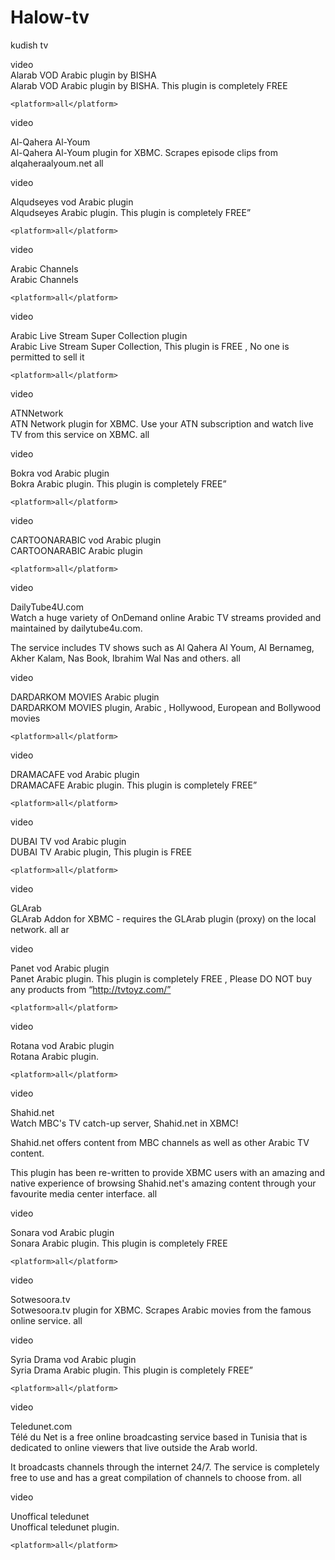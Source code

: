 Halow-tv
========

kudish tv 
<?xml version="1.0" encoding="UTF-8"?>
<addons>
<addon
  id="plugin.video.alarab"
  version="2.0.0"
  name="ALARAB"
  provider-name="Halow
  <requires>
    <import addon="xbmc.python"
            version="2.1.0"/>
  </requires>
  <extension point="xbmc.python.pluginsource"
             library="default.py">
    <provides>video</provides>
  </extension>
  <extension point="xbmc.addon.metadata">
    <summary>Alarab VOD Arabic plugin by BISHA</summary>
    <description>Alarab VOD Arabic plugin by BISHA. This plugin is completely FREE</description>

    <platform>all</platform>
  </extension>
</addon>

<addon id="plugin.video.alqaheraalyoum"
       name="AlQaheraAlYoum"
       version="2.0.0"
       provider-name="hadynz">
    <requires>
        <import addon="xbmc.python" version="2.0"/>
        <import addon="script.module.beautifulsoup" version="3.0.8"/>
        <import addon="script.module.xbmcswift2" version="1.1.1" />
        <import addon="plugin.video.youtube" version="3.2.0"/>
    </requires>
    <extension point="xbmc.python.pluginsource" library="default.py">
        <provides>video</provides>
    </extension>
    <extension point="xbmc.addon.metadata">
        <summary>Al-Qahera Al-Youm</summary>
        <description>Al-Qahera Al-Youm plugin for XBMC. Scrapes episode clips from alqaheraalyoum.net</description>
        <platform>all</platform>
    </extension>
</addon>

<addon
  id="plugin.video.alqudseyes"
  version="1.2.0"
  name="Alqudseyes"
  provider-name="Bisha">
  <requires>
    <import addon="xbmc.python"
            version="2.1.0"/>
  </requires>
  <extension point="xbmc.python.pluginsource"
             library="default.py">
    <provides>video</provides>
  </extension>
  <extension point="xbmc.addon.metadata">
    <summary>Alqudseyes vod Arabic plugin</summary>
    <description>Alqudseyes Arabic plugin. This plugin is completely FREE”</description>

    <platform>all</platform>
  </extension>
</addon>

<addon
  id="plugin.video.arabicchannels"
  version="2.0.0"
  name="ARABIC CHANNELS"
  provider-name="Bisha">
  <requires>
    <import addon="xbmc.python"
            version="2.0"/>
  </requires>
  <extension point="xbmc.python.pluginsource"
             library="default.py">
    <provides>video</provides>
  </extension>
  <extension point="xbmc.addon.metadata">
    <summary>Arabic Channels</summary>
    <description>Arabic Channels</description>

    <platform>all</platform>
  </extension>
</addon>

<addon
  id="plugin.video.ArabicStreamSuperCollection"
  version="1.8.0"
  name="Arabic Live Stream Super Collection"
  provider-name="Bisha">
  <requires>
    <import addon="xbmc.python"
            version="2.1.0"/>
  </requires>
  <extension point="xbmc.python.pluginsource"
             library="default.py">
    <provides>video</provides>
  </extension>
  <extension point="xbmc.addon.metadata">
    <summary>Arabic Live Stream Super Collection plugin</summary>
    <description>Arabic Live Stream Super Collection, This plugin is FREE , No one is permitted to sell it</description>

    <platform>all</platform>
  </extension>
</addon>

<addon id="plugin.video.atnnetwork"
       name="ATNNetwork"
       version="1.0.5"
       provider-name="hadynz">
    <requires>
        <import addon="xbmc.python" version="2.0"/>
        <import addon="script.module.beautifulsoup" version="3.0.8"/>
    </requires>
    <extension point="xbmc.python.pluginsource"
               library="default.py">
        <provides>video</provides>
    </extension>
    <extension point="xbmc.addon.metadata">
        <summary>ATNNetwork</summary>
        <description>ATN Network plugin for XBMC. Use your ATN subscription and watch live TV from this service on XBMC.</description>
        <platform>all</platform>
    </extension>
</addon>

<addon
  id="plugin.video.bokra"
  version="3.8.0"
  name="BOKRA"
  provider-name="Bisha">
  <requires>
    <import addon="xbmc.python"
            version="2.1.0"/>
  </requires>
  <extension point="xbmc.python.pluginsource"
             library="default.py">
    <provides>video</provides>
  </extension>
  <extension point="xbmc.addon.metadata">
    <summary>Bokra vod Arabic plugin</summary>
    <description>Bokra Arabic plugin. This plugin is completely FREE” </description>

    <platform>all</platform>
  </extension>
</addon>

<addon
  id="plugin.video.cartoonarabi"
  version="1.2.0"
  name="CARTOONARABIC "
  provider-name="Bisha">
  <requires>
    <import addon="xbmc.python"
            version="2.1.0"/>
  </requires>
  <extension point="xbmc.python.pluginsource"
             library="default.py">
    <provides>video</provides>
  </extension>
  <extension point="xbmc.addon.metadata">
    <summary>CARTOONARABIC vod Arabic plugin</summary>
    <description>CARTOONARABIC Arabic plugin</description>

    <platform>all</platform>
  </extension>
</addon>

<addon id="plugin.video.dailytube4u.com"
       name="DailyTube4U.com"
       version="1.0.3"
       provider-name="hadynz">
    <requires>
        <import addon="xbmc.python" version="2.0"/>
        <import addon="script.module.beautifulsoup" version="3.0.8"/>
        <import addon="script.module.xbmcswift2" version="1.1.1" />
    </requires>
    <extension point="xbmc.python.pluginsource" library="default.py">
        <provides>video</provides>
    </extension>
    <extension point="xbmc.addon.metadata">
        <summary>DailyTube4U.com</summary>
        <description>Watch a huge variety of OnDemand online Arabic TV streams provided and maintained by dailytube4u.com.

The service includes TV shows such as Al Qahera Al Youm, Al Bernameg, Akher Kalam, Nas Book, Ibrahim Wal Nas and others.
        </description>
        <platform>all</platform>
    </extension>
</addon>

<addon
  id="plugin.video.dardarkom"
  version="1.3.0"
  name="DARDARKOM MOVIES"
  provider-name="Bisha">
  <requires>
    <import addon="xbmc.python"
            version="1.1"/>
  </requires>
  <extension point="xbmc.python.pluginsource"
             library="default.py">
    <provides>video</provides>
  </extension>
  <extension point="xbmc.addon.metadata">
    <summary>DARDARKOM MOVIES Arabic plugin</summary>
    <description>DARDARKOM MOVIES plugin, Arabic , Hollywood, European and Bollywood movies </description>

    <platform>all</platform>
  </extension>
</addon>

<addon
  id="plugin.video.dramacafe"
  version="1.1.0"
  name="DRAMACAFE "
  provider-name="Bisha">
  <requires>
    <import addon="xbmc.python"
            version="2.1.0"/>
  </requires>
  <extension point="xbmc.python.pluginsource"
             library="default.py">
    <provides>video</provides>
  </extension>
  <extension point="xbmc.addon.metadata">
    <summary>DRAMACAFE vod Arabic plugin</summary>
    <description>DRAMACAFE Arabic plugin. This plugin is completely FREE”</description>

    <platform>all</platform>
  </extension>
</addon>

<addon
  id="plugin.video.dubaitv"
  version="1.2.0"
  name="DUBAI TV"
  provider-name="Bisha">
  <requires>
    <import addon="xbmc.python"
            version="2.1.0"/>
  </requires>
  <extension point="xbmc.python.pluginsource"
             library="default.py">
    <provides>video</provides>
  </extension>
  <extension point="xbmc.addon.metadata">
    <summary>DUBAI TV vod Arabic plugin</summary>
    <description>DUBAI TV Arabic plugin, This plugin is FREE</description>

    <platform>all</platform>
  </extension>
</addon>

<addon id="plugin.video.glarab"
       name="GLArab"
       version="0.0.2"
       provider-name="babak">
  <requires>
    <import addon="xbmc.python" version="1.0"/>
	<import addon="script.module.beautifulsoup" version="3.0.8"/>
  </requires>
  <extension point="xbmc.python.pluginsource"
            library="default.py">
        <provides>video</provides>
  </extension>
  <extension point="xbmc.addon.metadata">
    <summary>GLArab</summary>
    <description>GLArab Addon for XBMC - requires the GLArab plugin (proxy) on the local network.</description>
    <platform>all</platform>
    <language>ar</language>
  </extension>
</addon>

<addon
  id="plugin.video.panet"
  version="1.8.0"
  name="Panet"
  provider-name="Bisha">
  <requires>
    <import addon="xbmc.python"
            version="2.1.0"/>
  </requires>
  <extension point="xbmc.python.pluginsource"
             library="default.py">
    <provides>video</provides>
  </extension>
  <extension point="xbmc.addon.metadata">
    <summary>Panet vod Arabic plugin</summary>
    <description>Panet Arabic plugin. This plugin is completely FREE , Please DO NOT buy any products from “http://tvtoyz.com/”</description>

    <platform>all</platform>
  </extension>
</addon>

<addon
  id="plugin.video.rotana"
  version="1.0.0"
  name="ROTANA"
  provider-name="Bisha">
  <requires>
    <import addon="xbmc.python"
            version="2.0"/>
  </requires>
  <extension point="xbmc.python.pluginsource"
             library="default.py">
    <provides>video</provides>
  </extension>
  <extension point="xbmc.addon.metadata">
    <summary>Rotana vod Arabic plugin</summary>
    <description>Rotana Arabic plugin.</description>

    <platform>all</platform>
  </extension>
</addon>

<addon id="plugin.video.shahid.net"
       name="Shahid.net"
       version="3.1.0"
       provider-name="hadynz">
    <requires>
        <import addon="xbmc.python" version="2.0"/>
        <import addon="script.module.beautifulsoup" version="3.0.8"/>
    </requires>
    <extension point="xbmc.python.pluginsource"
               library="default.py">
        <provides>video</provides>
    </extension>
    <extension point="xbmc.addon.metadata">
        <summary>Shahid.net</summary>
        <description>Watch MBC's TV catch-up server, Shahid.net in XBMC!

Shahid.net offers content from MBC channels as well as other Arabic TV content.

This plugin has been re-written to provide XBMC users with an amazing and native experience of browsing Shahid.net's amazing content through your favourite media center interface.
        </description>
        <platform>all</platform>
    </extension>
</addon>

<addon
  id="plugin.video.sonara"
  version="1.8.0"
  name="Sonara"
  provider-name="Bisha">
  <requires>
    <import addon="xbmc.python"
            version="2.1.0"/>
  </requires>
  <extension point="xbmc.python.pluginsource"
             library="default.py">
    <provides>video</provides>
  </extension>
  <extension point="xbmc.addon.metadata">
    <summary>Sonara vod Arabic plugin</summary>
    <description>Sonara Arabic plugin. This plugin is completely FREE</description>

    <platform>all</platform>
  </extension>
</addon>

<addon id="plugin.video.sotwesoora.tv"
       name="Sotwesoora.tv"
       version="1.0.1"
       provider-name="hadynz">
    <requires>
        <import addon="xbmc.python" version="2.0"/>
        <import addon="script.module.beautifulsoup" version="3.0.8"/>
    </requires>
    <extension point="xbmc.python.pluginsource"
               library="default.py">
        <provides>video</provides>
    </extension>
    <extension point="xbmc.addon.metadata">
        <summary>Sotwesoora.tv</summary>
        <description>Sotwesoora.tv plugin for XBMC. Scrapes Arabic movies from the famous online service.</description>
        <platform>all</platform>
    </extension>
</addon>

<addon
  id="plugin.video.syriadrama"
  version="1.2.0"
  name="Syria Drama"
  provider-name="Bisha">
  <requires>
    <import addon="xbmc.python"
            version="2.1.0"/>
  </requires>
  <extension point="xbmc.python.pluginsource"
             library="default.py">
    <provides>video</provides>
  </extension>
  <extension point="xbmc.addon.metadata">
    <summary>Syria Drama vod Arabic plugin</summary>
    <description>Syria Drama Arabic plugin. This plugin is completely FREE”</description>

    <platform>all</platform>
  </extension>
</addon>

<addon id="plugin.video.teledunet"
       name="Teledunet.com"
       version="2.1.0"
       provider-name="hadynz">
    <requires>
        <import addon="xbmc.python" version="2.0"/>
        <import addon="script.module.beautifulsoup" version="3.0.8"/>
        <import addon="script.module.xbmcswift2" version="1.1.1" />
    </requires>
    <extension point="xbmc.python.pluginsource" library="default.py">
        <provides>video</provides>
    </extension>
    <extension point="xbmc.addon.metadata">
        <summary>Teledunet.com</summary>
        <description>Télé du Net is a free online broadcasting service based in Tunisia that is dedicated to online viewers that live outside the Arab world.

It broadcasts channels through the internet 24/7. The service is completely free to use and has a great compilation of channels to choose from.</description>
        <platform>all</platform>
    </extension>
</addon>

<addon
  id="plugin.video.unofficalteledunet"
  version="1.3.0"
  name="Unoffical Teledunet Plugin"
  provider-name="Bisha">
  <requires>
    <import addon="xbmc.python"
            version="2.1.0"/>
  </requires>
  <extension point="xbmc.python.pluginsource"
             library="default.py">
    <provides>video</provides>
  </extension>
  <extension point="xbmc.addon.metadata">
    <summary>Unoffical teledunet</summary>
    <description>Unoffical teledunet plugin.</description>

    <platform>all</platform>
  </extension>
</addon>
</addons>

